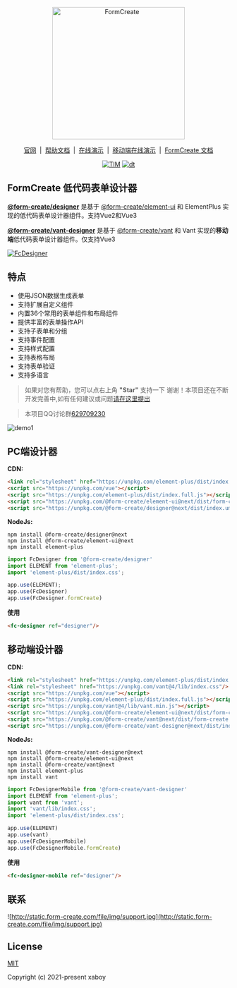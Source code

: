 <p align="center">
    <a href="https://www.form-create.com">
        <img width="300" alt="FormCreate" src="https://static.form-create.com/file/img/info-logo2.png">
    </a>
</p>

<p align="center">
    <a href="https://www.form-create.com/" target="_blank">官网</a>
    <span>&nbsp;|&nbsp;</span>
    <a href="https://view.form-create.com/" target="_blank">帮助文档</a>
    <span>&nbsp;|&nbsp;</span>
    <a href="https://form-create.com/v3/designer/" target="_blank">在线演示</a>
    <span>&nbsp;|&nbsp;</span>
    <a href="https://form-create.com/v3/mobile/" target="_blank">移动端在线演示</a>
    <span>&nbsp;|&nbsp;</span>
    <a href="https://form-create.com/v3/" target="_blank">FormCreate 文档</a>
</p>

<p align="center">
  <a href="https://github.com/xaboy/form-create" target="_blank"><img src="https://img.shields.io/badge/License-MIT-yellow.svg" alt="TIM" /></a>
  <a href="https://github.com/xaboy/form-create" target="_blank"><img src="https://img.shields.io/npm/dt/@form-create/designer.svg" alt="dt" /></a>
</p>

## FormCreate 低代码表单设计器

**[@form-create/designer](https://github.com/xaboy/form-create-designer/tree/next/packages/element-ui)** 是基于 [@form-create/element-ui](https://github.com/xaboy/form-create) 和 ElementPlus 实现的低代码表单设计器组件。支持Vue2和Vue3

**[@form-create/vant-designer](https://github.com/xaboy/form-create-designer/tree/next/packages/element-ui)** 是基于 [@form-create/vant](https://github.com/xaboy/form-create) 和 Vant 实现的**移动端**低代码表单设计器组件。仅支持Vue3

[![FcDesigner](https://static.form-create.com/file/img/banner-m2.jpg)](https://pro.form-create.com/view)

## 特点
- 使用JSON数据生成表单
- 支持扩展自定义组件
- 内置36个常用的表单组件和布局组件
- 提供丰富的表单操作API
- 支持子表单和分组
- 支持事件配置
- 支持样式配置
- 支持表格布局
- 支持表单验证
- 支持多语言

> 如果对您有帮助，您可以点右上角 **"Star"** 支持一下 谢谢！本项目还在不断开发完善中,如有任何建议或问题[请在这里提出](https://github.com/xaboy/form-create-designer/issues/new)

> 本项目QQ讨论群[629709230](https://jq.qq.com/?_wv=1027&k=F1FlEFIV)

![demo1](https://static.form-create.com/file/img/open-designer.jpg)

## PC端设计器

**CDN:**

```html
<link rel="stylesheet" href="https://unpkg.com/element-plus/dist/index.css"></link>
<script src="https://unpkg.com/vue"></script>
<script src="https://unpkg.com/element-plus/dist/index.full.js"></script>
<script src="https://unpkg.com/@form-create/element-ui@next/dist/form-create.min.js"></script>
<script src="https://unpkg.com/@form-create/designer@next/dist/index.umd.js"></script>
```

**NodeJs:**

```shell
npm install @form-create/designer@next
npm install @form-create/element-ui@next
npm install element-plus
```

```js
import FcDesigner from '@form-create/designer'
import ELEMENT from 'element-plus';
import 'element-plus/dist/index.css';

app.use(ELEMENT);
app.use(FcDesigner)
app.use(FcDesigner.formCreate)
```

**使用**

```html
<fc-designer ref="designer"/>
```

## 移动端设计器

**CDN:**

```html
<link rel="stylesheet" href="https://unpkg.com/element-plus/dist/index.css"></link>
<link rel="stylesheet" href="https://unpkg.com/vant@4/lib/index.css"/>
<script src="https://unpkg.com/vue"></script>
<script src="https://unpkg.com/element-plus/dist/index.full.js"></script>
<script src="https://unpkg.com/vant@4/lib/vant.min.js"></script>
<script src="https://unpkg.com/@form-create/element-ui@next/dist/form-create.min.js"></script>
<script src="https://unpkg.com/@form-create/vant@next/dist/form-create.min.js"></script>
<script src="https://unpkg.com/@form-create/vant-designer@next/dist/index.umd.js"></script>
```

**NodeJs:**

```shell
npm install @form-create/vant-designer@next
npm install @form-create/element-ui@next
npm install @form-create/vant@next
npm install element-plus
npm install vant
```

```js
import FcDesignerMobile from '@form-create/vant-designer'
import ELEMENT from 'element-plus';
import vant from 'vant';
import 'vant/lib/index.css';
import 'element-plus/dist/index.css';

app.use(ELEMENT)
app.use(vant)
app.use(FcDesignerMobile)
app.use(FcDesignerMobile.formCreate)
```

**使用**

```html
<fc-designer-mobile ref="designer"/>
```

## 联系

![http://static.form-create.com/file/img/support.jpg](http://static.form-create.com/file/img/support.jpg)

## License

[MIT](http://opensource.org/licenses/MIT)

Copyright (c) 2021-present xaboy
